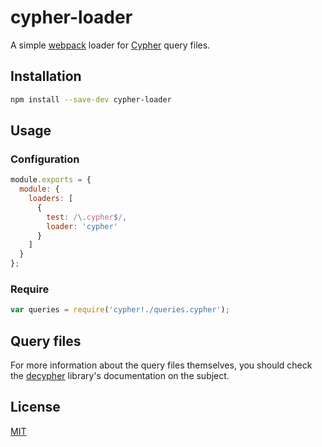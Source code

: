 # cypher-loader

A simple [webpack](https://webpack.github.io/) loader for [Cypher](http://neo4j.com/docs/stable/cypher-query-lang.html) query files.

## Installation

```bash
npm install --save-dev cypher-loader
```

## Usage

### Configuration

```js
module.exports = {
  module: {
    loaders: [
      {
        test: /\.cypher$/,
        loader: 'cypher'
      }
    ]
  }
};
```

### Require

```js
var queries = require('cypher!./queries.cypher');
```

## Query files

For more information about the query files themselves, you should check the [decypher](https://github.com/Yomguithereal/decypher#query-loader) library's documentation on the subject.

## License

[MIT](LICENSE.txt)
